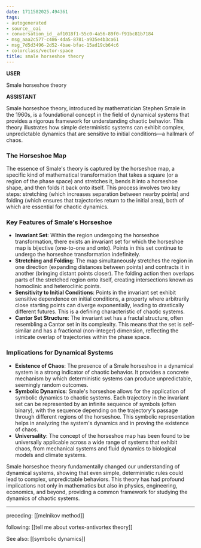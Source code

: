```yaml
---
date: 1711582025.494361
tags:
- autogenerated
- source__oai
- conversation_id__af1018f1-55c0-4a56-89f0-f91bc81b7184
- msg_aaa2c577-c486-4da5-8781-a935e4b3ca61
- msg_7d5d3496-2d52-4bae-bfac-15ad19cb64c6
- colorclass/vector-space
title: smale horseshoe theory
---
```


**USER**

Smale horseshoe theory


**ASSISTANT**

Smale horseshoe theory, introduced by mathematician Stephen Smale in the 1960s, is a foundational concept in the field of dynamical systems that provides a rigorous framework for understanding chaotic behavior. This theory illustrates how simple deterministic systems can exhibit complex, unpredictable dynamics that are sensitive to initial conditions—a hallmark of chaos.

### The Horseshoe Map

The essence of Smale's theory is captured by the horseshoe map, a specific kind of mathematical transformation that takes a square (or a region of the phase space) and stretches it, bends it into a horseshoe shape, and then folds it back onto itself. This process involves two key steps: stretching (which increases separation between nearby points) and folding (which ensures that trajectories return to the initial area), both of which are essential for chaotic dynamics.

### Key Features of Smale's Horseshoe

- **Invariant Set**: Within the region undergoing the horseshoe transformation, there exists an invariant set for which the horseshoe map is bijective (one-to-one and onto). Points in this set continue to undergo the horseshoe transformation indefinitely.
- **Stretching and Folding**: The map simultaneously stretches the region in one direction (expanding distances between points) and contracts it in another (bringing distant points closer). The folding action then overlaps parts of the stretched region onto itself, creating intersections known as homoclinic and heteroclinic points.
- **Sensitivity to Initial Conditions**: Points in the invariant set exhibit sensitive dependence on initial conditions, a property where arbitrarily close starting points can diverge exponentially, leading to drastically different futures. This is a defining characteristic of chaotic systems.
- **Cantor Set Structure**: The invariant set has a fractal structure, often resembling a Cantor set in its complexity. This means that the set is self-similar and has a fractional (non-integer) dimension, reflecting the intricate overlap of trajectories within the phase space.

### Implications for Dynamical Systems

- **Existence of Chaos**: The presence of a Smale horseshoe in a dynamical system is a strong indicator of chaotic behavior. It provides a concrete mechanism by which deterministic systems can produce unpredictable, seemingly random outcomes.
- **Symbolic Dynamics**: Smale's horseshoe allows for the application of symbolic dynamics to chaotic systems. Each trajectory in the invariant set can be represented by an infinite sequence of symbols (often binary), with the sequence depending on the trajectory's passage through different regions of the horseshoe. This symbolic representation helps in analyzing the system's dynamics and in proving the existence of chaos.
- **Universality**: The concept of the horseshoe map has been found to be universally applicable across a wide range of systems that exhibit chaos, from mechanical systems and fluid dynamics to biological models and climate systems.

Smale horseshoe theory fundamentally changed our understanding of dynamical systems, showing that even simple, deterministic rules could lead to complex, unpredictable behaviors. This theory has had profound implications not only in mathematics but also in physics, engineering, economics, and beyond, providing a common framework for studying the dynamics of chaotic systems.


---

preceding: [[melnikov method]]  


following: [[tell me about vortex-antivortex theory]]

See also: [[symbolic dynamics]]